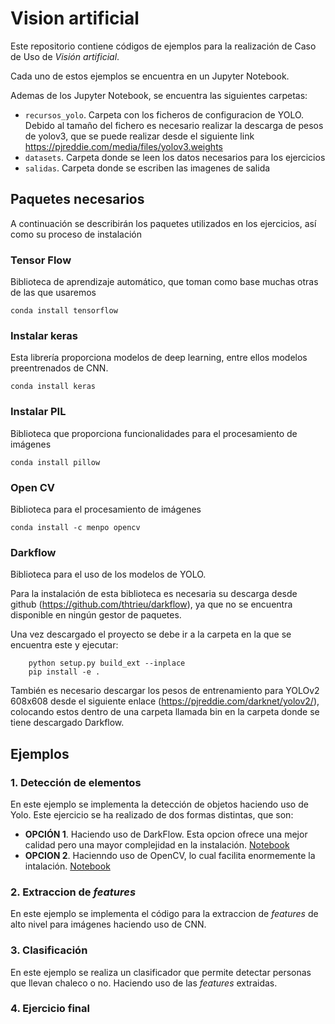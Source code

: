 # Vision artificial

Este repositorio contiene códigos de ejemplos para la realización de Caso de Uso de *Visión artificial*.

Cada uno de estos ejemplos se encuentra en un Jupyter Notebook.

Ademas de los Jupyter Notebook, se encuentra las siguientes carpetas:

- `recursos_yolo`. Carpeta con los ficheros de configuracion de YOLO. Debido al tamaño del fichero es necesario realizar la descarga de pesos de yolov3, que se puede realizar desde el siguiente link https://pjreddie.com/media/files/yolov3.weights
- `datasets`. Carpeta donde se leen los datos necesarios para los ejercicios
- `salidas`. Carpeta donde se escriben las imagenes de salida

## Paquetes necesarios

A continuación se describirán los paquetes utilizados en los ejercicios, así como su proceso de instalación 

### Tensor Flow

Biblioteca de aprendizaje automático, que toman como base muchas otras de las que usaremos

`conda install tensorflow`

### Instalar keras

Esta librería proporciona modelos de deep learning, entre ellos modelos preentrenados de CNN.

`conda install keras`

### Instalar PIL

Biblioteca que proporciona funcionalidades para el procesamiento de imágenes

`conda install pillow`

### Open CV

Biblioteca para el procesamiento de imágenes

`conda install -c menpo opencv`

### Darkflow

Biblioteca para el uso de los modelos de YOLO.

Para la instalación de esta biblioteca es necesaria su descarga desde github (https://github.com/thtrieu/darkflow), ya que no se encuentra disponible en ningún gestor de paquetes.

Una vez descargado el proyecto se debe ir a la carpeta en la que se encuentra este y ejecutar:

```
	python setup.py build_ext --inplace
    pip install -e .
```

También es necesario descargar los pesos de entrenamiento para YOLOv2 608x608 desde el siguiente enlace (https://pjreddie.com/darknet/yolov2/), colocando estos dentro de una carpeta llamada bin en la carpeta donde se tiene descargado Darkflow.

## Ejemplos

### 1. Detección de elementos

En este ejemplo se implementa la detección de objetos haciendo uso de Yolo. Este ejercicio se ha realizado de dos formas distintas, que son:

- **OPCIÓN 1**. Haciendo uso de DarkFlow. Esta opcion ofrece una mejor calidad pero una mayor complejidad en la instalación. [Notebook](https://github.com/itelligent-mrivas/Vision_artificial/blob/main/1_1_Deteccion_elementos_yolo.ipynb)
- **OPCION 2**. Hacienndo uso de OpenCV, lo cual facilita enormemente la intalación. [Notebook](https://github.com/itelligent-mrivas/Vision_artificial/blob/main/1_2_deteccion%20de%20elementos_openCV.ipynb)

### 2. Extraccion de *features* 

En este ejemplo se implementa el código para la extraccion de *features* de alto nivel para imágenes haciendo uso de CNN.

### 3. Clasificación

En este ejemplo se realiza un clasificador que permite detectar personas que llevan chaleco o no. Haciendo uso de las *features* extraidas.

### 4. Ejercicio final